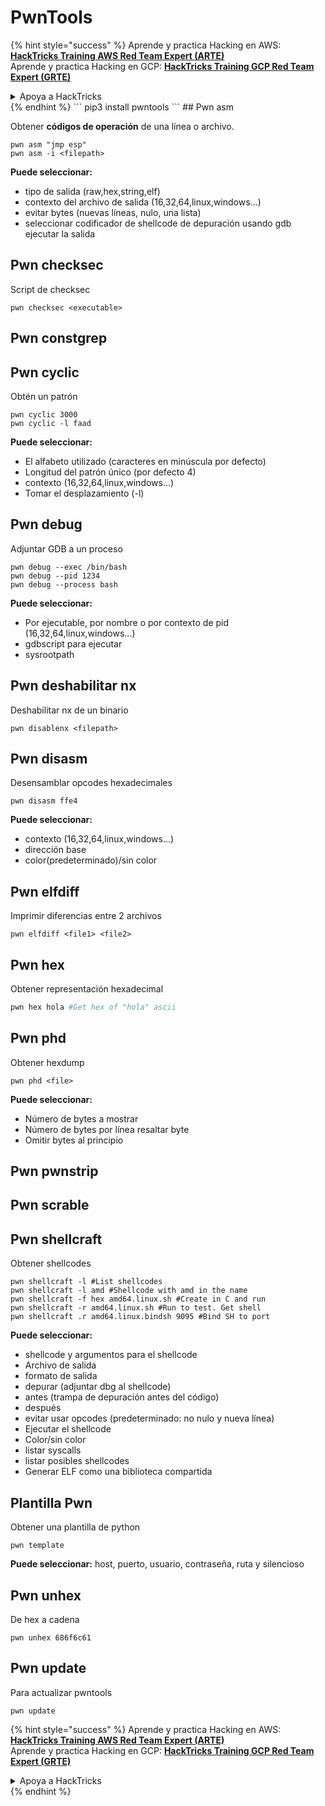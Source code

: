 # PwnTools

{% hint style="success" %}
Aprende y practica Hacking en AWS:<img src="/.gitbook/assets/arte.png" alt="" data-size="line">[**HackTricks Training AWS Red Team Expert (ARTE)**](https://training.hacktricks.xyz/courses/arte)<img src="/.gitbook/assets/arte.png" alt="" data-size="line">\
Aprende y practica Hacking en GCP: <img src="/.gitbook/assets/grte.png" alt="" data-size="line">[**HackTricks Training GCP Red Team Expert (GRTE)**<img src="/.gitbook/assets/grte.png" alt="" data-size="line">](https://training.hacktricks.xyz/courses/grte)

<details>

<summary>Apoya a HackTricks</summary>

* Revisa los [**planes de suscripción**](https://github.com/sponsors/carlospolop)!
* **Únete al** 💬 [**grupo de Discord**](https://discord.gg/hRep4RUj7f) o al [**grupo de telegram**](https://t.me/peass) o **síguenos** en **Twitter** 🐦 [**@hacktricks\_live**](https://twitter.com/hacktricks\_live)**.**
* **Comparte trucos de hacking enviando PRs a los** [**HackTricks**](https://github.com/carlospolop/hacktricks) y [**HackTricks Cloud**](https://github.com/carlospolop/hacktricks-cloud) repositorios de github.

</details>
{% endhint %}
```
pip3 install pwntools
```
## Pwn asm

Obtener **códigos de operación** de una línea o archivo.
```
pwn asm "jmp esp"
pwn asm -i <filepath>
```
**Puede seleccionar:**

* tipo de salida (raw,hex,string,elf)
* contexto del archivo de salida (16,32,64,linux,windows...)
* evitar bytes (nuevas líneas, nulo, una lista)
* seleccionar codificador de shellcode de depuración usando gdb ejecutar la salida

## **Pwn checksec**

Script de checksec
```
pwn checksec <executable>
```
## Pwn constgrep

## Pwn cyclic

Obtén un patrón
```
pwn cyclic 3000
pwn cyclic -l faad
```
**Puede seleccionar:**

* El alfabeto utilizado (caracteres en minúscula por defecto)
* Longitud del patrón único (por defecto 4)
* contexto (16,32,64,linux,windows...)
* Tomar el desplazamiento (-l)

## Pwn debug

Adjuntar GDB a un proceso
```
pwn debug --exec /bin/bash
pwn debug --pid 1234
pwn debug --process bash
```
**Puede seleccionar:**

* Por ejecutable, por nombre o por contexto de pid (16,32,64,linux,windows...)
* gdbscript para ejecutar
* sysrootpath

## Pwn deshabilitar nx

Deshabilitar nx de un binario
```
pwn disablenx <filepath>
```
## Pwn disasm

Desensamblar opcodes hexadecimales
```
pwn disasm ffe4
```
**Puede seleccionar:**

* contexto (16,32,64,linux,windows...)
* dirección base
* color(predeterminado)/sin color

## Pwn elfdiff

Imprimir diferencias entre 2 archivos
```
pwn elfdiff <file1> <file2>
```
## Pwn hex

Obtener representación hexadecimal
```bash
pwn hex hola #Get hex of "hola" ascii
```
## Pwn phd

Obtener hexdump
```
pwn phd <file>
```
**Puede seleccionar:**

* Número de bytes a mostrar
* Número de bytes por línea resaltar byte
* Omitir bytes al principio

## Pwn pwnstrip

## Pwn scrable

## Pwn shellcraft

Obtener shellcodes
```
pwn shellcraft -l #List shellcodes
pwn shellcraft -l amd #Shellcode with amd in the name
pwn shellcraft -f hex amd64.linux.sh #Create in C and run
pwn shellcraft -r amd64.linux.sh #Run to test. Get shell
pwn shellcraft .r amd64.linux.bindsh 9095 #Bind SH to port
```
**Puede seleccionar:**

* shellcode y argumentos para el shellcode
* Archivo de salida
* formato de salida
* depurar (adjuntar dbg al shellcode)
* antes (trampa de depuración antes del código)
* después
* evitar usar opcodes (predeterminado: no nulo y nueva línea)
* Ejecutar el shellcode
* Color/sin color
* listar syscalls
* listar posibles shellcodes
* Generar ELF como una biblioteca compartida

## Plantilla Pwn

Obtener una plantilla de python
```
pwn template
```
**Puede seleccionar:** host, puerto, usuario, contraseña, ruta y silencioso

## Pwn unhex

De hex a cadena
```
pwn unhex 686f6c61
```
## Pwn update

Para actualizar pwntools
```
pwn update
```
{% hint style="success" %}
Aprende y practica Hacking en AWS:<img src="/.gitbook/assets/arte.png" alt="" data-size="line">[**HackTricks Training AWS Red Team Expert (ARTE)**](https://training.hacktricks.xyz/courses/arte)<img src="/.gitbook/assets/arte.png" alt="" data-size="line">\
Aprende y practica Hacking en GCP: <img src="/.gitbook/assets/grte.png" alt="" data-size="line">[**HackTricks Training GCP Red Team Expert (GRTE)**<img src="/.gitbook/assets/grte.png" alt="" data-size="line">](https://training.hacktricks.xyz/courses/grte)

<details>

<summary>Apoya a HackTricks</summary>

* Revisa los [**planes de suscripción**](https://github.com/sponsors/carlospolop)!
* **Únete al** 💬 [**grupo de Discord**](https://discord.gg/hRep4RUj7f) o al [**grupo de telegram**](https://t.me/peass) o **síguenos** en **Twitter** 🐦 [**@hacktricks\_live**](https://twitter.com/hacktricks\_live)**.**
* **Comparte trucos de hacking enviando PRs a los** [**HackTricks**](https://github.com/carlospolop/hacktricks) y [**HackTricks Cloud**](https://github.com/carlospolop/hacktricks-cloud) repositorios de github.

</details>
{% endhint %}

